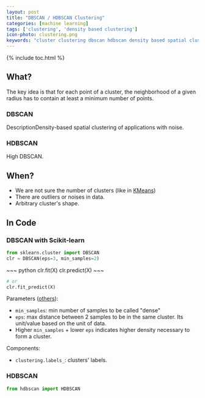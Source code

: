 ```yaml
---
layout: post
title: "DBSCAN / HDBSCAN Clustering"
categories: [machine learning]
tags: ['clustering', 'density based clustering']
icon-photo: clustering.png
keywords: "cluster clustering dbscan hdbscan density based spatial clustering of application with noise high varying shapes sort data points neighborhood min point core points border noise phase discover number of clusters automatically ignoire outliers detect outliers Scikit-learn density based clustering"
---
```


{% include toc.html %}

## What?

The key idea is that for each point of a cluster, the neighborhood of a given radius has to contain at least a minimum number of points.

### DBSCAN

DescriptionDensity-based spatial clustering of applications with noise.

### HDBSCAN

High DBSCAN.

## When?

- We are not sure the number of clusters (like in [KMeans](/k-means-clustering))
- There are outliers or noises in data.
- Arbitrary cluster's shape.

## In Code

### DBSCAN with Scikit-learn

~~~ python
from sklearn.cluster import DBSCAN
clr = DBSCAN(eps=3, min_samples=2)
~~~

<div class="flex-auto-equal-2" markdown="1">
~~~ python
clr.fit(X)
clr.predict(X)
~~~

~~~ python
# or
clr.fit_predict(X)
~~~
</div>

Parameters ([others](https://scikit-learn.org/stable/modules/generated/sklearn.cluster.DBSCAN.html)):

- `min_samples`: min number of samples to be called "dense"
- `eps`: max distance between 2 samples to be in the same cluster. Its unit/value based on the unit of data.
- Higher `min_samples` + lower `eps` indicates higher density necessary to form a cluster.

Components:

- `clustering.labels_`: clusters' labels.

### HDBSCAN

~~~ python
from hdbscan import HDBSCAN
~~~
